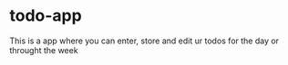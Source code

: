 # todo-app
This is a app where you can enter, store and edit ur todos for the day or throught the week
